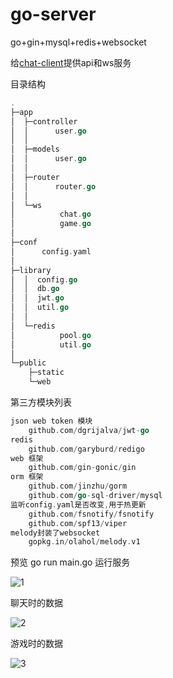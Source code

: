# go-server
go+gin+mysql+redis+websocket

给[chat-client](https://github.com/bbfpl/chat-client "chat-client")提供api和ws服务

目录结构
```go
.
├─app
│  ├─controller
│  │      user.go
│  │
│  ├─models
│  │      user.go
│  │
│  ├─router
│  │      router.go
│  │
│  └─ws
│          chat.go
│          game.go
│
├─conf
│      config.yaml
│
├─library
│  │  config.go
│  │  db.go
│  │  jwt.go
│  │  util.go
│  │
│  └─redis
│          pool.go
│          util.go
│
└─public
    ├─static
    └─web
```

第三方模块列表
```go
json web token 模块
	github.com/dgrijalva/jwt-go
redis
	github.com/garyburd/redigo
web 框架
	github.com/gin-gonic/gin
orm 框架
	github.com/jinzhu/gorm
	github.com/go-sql-driver/mysql
监听config.yaml是否改变,用于热更新
	github.com/fsnotify/fsnotify
	github.com/spf13/viper
melody封装了websocket
	gopkg.in/olahol/melody.v1
```

预览
go run main.go 运行服务

![1](http://demo.uihtml.com/gitimg/goserver/1.png "1")

聊天时的数据

![2](http://demo.uihtml.com/gitimg/goserver/2.png "2")

游戏时的数据

![3](http://demo.uihtml.com/gitimg/goserver/3.png "3")





